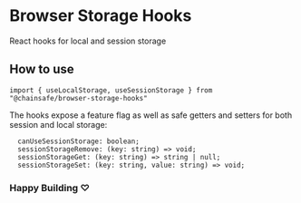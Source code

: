 # Browser Storage Hooks

React hooks for local and session storage

## How to use

`import { useLocalStorage, useSessionStorage } from "@chainsafe/browser-storage-hooks"`

The hooks expose a feature flag as well as safe getters and setters for both session and local storage:

```
  canUseSessionStorage: boolean;
  sessionStorageRemove: (key: string) => void;
  sessionStorageGet: (key: string) => string | null;
  sessionStorageSet: (key: string, value: string) => void;
```

### Happy Building ♡
